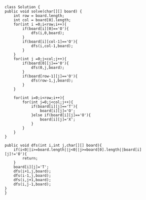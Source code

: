     class Solution {
    public void solve(char[][] board) {
        int row = board.length;
        int col = board[0].length;
        for(int i =0;i<row;i++){
            if(board[i][0]=='O'){
                dfs(i,0,board);
            }
            if(board[i][col-1]=='O'){
                dfs(i,col-1,board);
            }
        }
        for(int j =0;j<col;j++){
            if(board[0][j]=='O'){
                dfs(0,j,board);
            }
            if(board[row-1][j]=='O'){
                dfs(row-1,j,board);
            }
        }
  
        for(int i=0;i<row;i++){
            for(int j=0;j<col;j++){
                if(board[i][j]=='T'){
                    board[i][j]='O';
                }else if(board[i][j]=='O'){
                    board[i][j]='X';
                }
            }
        }   
    }

    public void dfs(int i,int j,char[][] board){
        if(i<0||i>=board.length||j<0||j>=board[0].length||board[i][j]!='O'){
            return;
        }
        board[i][j]='T';
        dfs(i+1,j,board);
        dfs(i-1,j,board);
        dfs(i,j+1,board);
        dfs(i,j-1,board);
    }
    }
